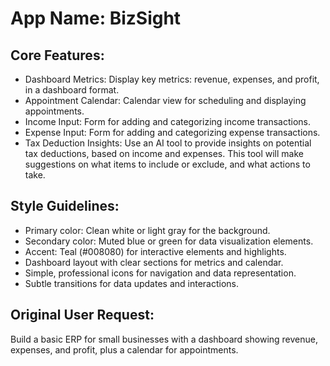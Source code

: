 # **App Name**: BizSight

## Core Features:

- Dashboard Metrics: Display key metrics: revenue, expenses, and profit, in a dashboard format.
- Appointment Calendar: Calendar view for scheduling and displaying appointments.
- Income Input: Form for adding and categorizing income transactions.
- Expense Input: Form for adding and categorizing expense transactions.
- Tax Deduction Insights: Use an AI tool to provide insights on potential tax deductions, based on income and expenses. This tool will make suggestions on what items to include or exclude, and what actions to take.

## Style Guidelines:

- Primary color: Clean white or light gray for the background.
- Secondary color: Muted blue or green for data visualization elements.
- Accent: Teal (#008080) for interactive elements and highlights.
- Dashboard layout with clear sections for metrics and calendar.
- Simple, professional icons for navigation and data representation.
- Subtle transitions for data updates and interactions.

## Original User Request:
Build a basic ERP for small businesses with a dashboard showing revenue, expenses, and profit, plus a calendar for appointments.
  